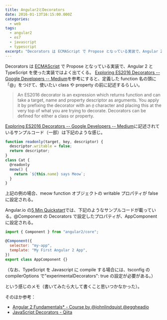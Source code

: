 ```yaml
---
title: Angular2とDecorators
date: 2016-01-13T16:15:00.000Z
categories:
  - web
tags:
  - angular2
  - es7
  - javascript
  - typescript
excerpt: "Decorators は ECMAScript で Propose となっている実装で、Angular 2 と TypeScript を使った実装ではよく出てくる。 Exploring ES2016 Decorators -- Google Developers -- Mediumを参考にすると、定義したfunction名の頭に「@」をつけて、使いたいclassやpropertyの前に記述するらしい。"
---
```


Decorators は [ECMAScript](https://github.com/tc39/ecma262) で Propose となっている実装で、Angular 2 と TypeScript を使った実装ではよく出てくる。 [Exploring ES2016 Decorators -- Google Developers -- Medium](https://medium.com/google-developers/exploring-es7-decorators-76ecb65fb841)を参考にすると、定義した function 名の頭に「@」をつけて、使いたい class や property の前に記述するらしい。

> An ES2016 decorator is an expression which returns function and can take a target, name and property descriptor as arguments. You apply it by prefixing the decorator with an `@` character and placing this at the very top of what you are trying to decorate. Decorators can be defined for either a class or property.

[Exploring ES2016 Decorators -- Google Developers -- Medium](https://medium.com/google-developers/exploring-es7-decorators-76ecb65fb841)に記述されているサンプルコード（一部）は下記のような感じ。

```javascript
function readonly(target, key, descriptor) {
  descriptor.writable = false;
  return descriptor;
}
class Cat {
  @readonly
  meow() {
    return `${this.name} says Meow`;
  }
}
```

上記の例の場合、meow function オブジェクトの writable プロパティが false に設定される。

Angular.io の[5 Min Quickstart](https://angular.io/docs/ts/latest/quickstart.html)では、下記のようなサンプルコードが載っている。@Component の Decorators で設定したプロパティが、AppComponent に設定される。

```javascript
import { Component } from "angular2/core";

@Component({
  selector: "my-app",
  template: "My First Angular 2 App",
})
export class AppComponent {}
```

（なお、TypeScript を Javascript に compile する場合には、tsconfig の compilerOptions で"experimentalDecorators": true の設定が必要がある。）

という感じのメモ（書いてみたら大して書くこと思いつかなかった）。

そのほか参考：

- [Angular 2 Fundamentals\* - Course by @johnlindquist @eggheadio](https://egghead.io/series/angular-2-fundamentals)
- [JavaScript Decorators - Qiita](http://qiita.com/armorik83/items/e3a0ce67f569ddc4b432)
